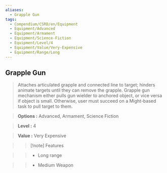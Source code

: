 ```yaml
---
aliases:
  - Grapple Gun
tags:
  - Compendium/CSRD/en/Equipment
  - Equipment/Advanced
  - Equipment/Armament
  - Equipment/Science-Fiction
  - Equipment/Level/4
  - Equipment/Value/Very-Expensive
  - Equipment/Range/Long
---
```

    
      
## Grapple Gun      
      
>Attaches articulated grapple and connected line to target; hinders animate targets until they can remove the grapple. Grapple gun mechanism either pulls gun wielder to anchored object, or vice versa if object is small. Otherwise, user must succeed on a Might-based task to pull target to them.      
> **Options :** Advanced, Armament, Science Fiction      
> **Level :** 4      
> **Value :** Very Expensive      
>>[!note] Features      
>> - Long range      
>> - Medium Weapon